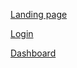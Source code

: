 <a href=http://htmlpreview.github.io/?https://github.com/wojciechowskip/korero-web/blob/master/landing/index.html>Landing page</a>

<a href=http://htmlpreview.github.io/?https://github.com/wojciechowskip/korero-web/blob/master/login/index.html)>Login</a>

<a href=http://htmlpreview.github.io/?https://github.com/wojciechowskip/korero-web/blob/master/dashboard/index.html>Dashboard</a>
